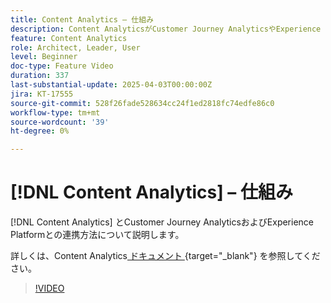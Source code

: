 ```yaml
---
title: Content Analytics – 仕組み
description: Content AnalyticsがCustomer Journey AnalyticsやExperience Platformと連携する仕組みを説明します。
feature: Content Analytics
role: Architect, Leader, User
level: Beginner
doc-type: Feature Video
duration: 337
last-substantial-update: 2025-04-03T00:00:00Z
jira: KT-17555
source-git-commit: 528f26fade528634cc24f1ed2818fc74edfe86c0
workflow-type: tm+mt
source-wordcount: '39'
ht-degree: 0%

---
```


# [!DNL Content Analytics] – 仕組み

[!DNL Content Analytics] とCustomer Journey AnalyticsおよびExperience Platformとの連携方法について説明します。

詳しくは、Content Analytics[ ドキュメント ](https://experienceleague.adobe.com/en/docs/analytics-platform/using/content-analytics/content-analytics){target="_blank"} を参照してください。

>[!VIDEO](https://video.tv.adobe.com/v/3457423/?learn=on&enablevpops)
